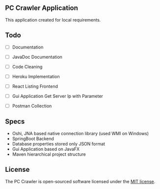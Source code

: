 ## PC Crawler Application

This application created for local requirements. 





## Todo

- [ ] Documentation
- [ ] JavaDoc Documentation
- [ ] Code Cleaning
- [ ] Heroku Implementation
- [ ] React Listing Frontend
- [ ] Gui Application Get Server Ip with Parameter
- [ ] Postman Collection



## Specs

- Oshi, JNA based native connection library (used WMI on Windows)
- SpringBoot Backend
- Database properties stored only JSON format
- Gui Application based on JavaFX
- Maven hierarchical project structure





## License

The PC Crawler is open-sourced software licensed under the [MIT license](https://opensource.org/licenses/MIT).



